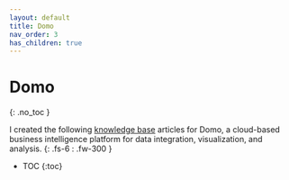 ```yaml
---
layout: default
title: Domo
nav_order: 3
has_children: true
---
```


# Domo
{: .no_toc }

I created the following [knowledge base](https://domo-support.domo.com/s/knowledge-base/?language=en_US) articles for Domo, a cloud-based business intelligence platform for data integration, visualization, and analysis.
{: .fs-6 : .fw-300 }

- TOC
{:toc}
